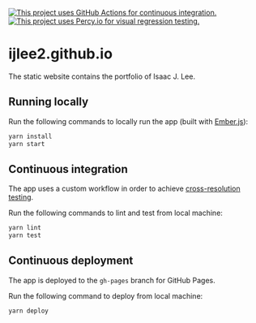 [![This project uses GitHub Actions for continuous integration.](https://github.com/ijlee2/ijlee2.github.io/workflows/CI/CD/badge.svg)](https://github.com/ijlee2/ijlee2.github.io/actions?query=workflow%3ACI%2FCD)
[![This project uses Percy.io for visual regression testing.](https://percy.io/static/images/percy-badge.svg)](https://percy.io/Isaac/ijlee2.github.io)

# ijlee2.github.io

The static website contains the portfolio of Isaac J. Lee.


## Running locally

Run the following commands to locally run the app (built with [Ember.js](https://emberjs.com/)):

```bash
yarn install
yarn start
```


## Continuous integration

The app uses a custom workflow in order to achieve [cross-resolution testing](https://crunchingnumbers.live/2020/06/07/container-queries-cross-resolution-testing/).

Run the following commands to lint and test from local machine:

```bash
yarn lint
yarn test
```


## Continuous deployment

The app is deployed to the `gh-pages` branch for GitHub Pages.

Run the following command to deploy from local machine:

```bash
yarn deploy
```